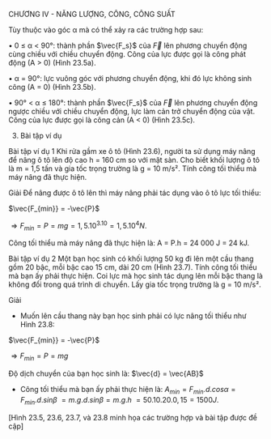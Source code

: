 CHƯƠNG IV - NĂNG LƯỢNG, CÔNG, CÔNG SUẤT

Tùy thuộc vào góc α mà có thể xảy ra các trường hợp sau:

• 0 ≤ α < 90°: thành phần $\vec{F_s}$ của $\vec{F}$ lên phương chuyển động cùng chiều với chiều chuyển động. Công của lực được gọi là công phát động (A > 0) (Hình 23.5a).

• α = 90°: lực vuông góc với phương chuyển động, khi đó lực không sinh công (A = 0) (Hình 23.5b).

• 90° < α ≤ 180°: thành phần $\vec{F_s}$ của $\vec{F}$ lên phương chuyển động ngược chiều với chiều chuyển động, lực làm cản trở chuyển động của vật. Công của lực được gọi là công cản (A < 0) (Hình 23.5c).

3. Bài tập ví dụ

Bài tập ví dụ 1
Khi rửa gầm xe ô tô (Hình 23.6), người ta sử dụng máy nâng để nâng ô tô lên độ cao h = 160 cm so với mặt sàn. Cho biết khối lượng ô tô là m = 1,5 tấn và gia tốc trọng trường là g = 10 m/s². Tính công tối thiểu mà máy nâng đã thực hiện.

Giải
Để nâng được ô tô lên thì máy nâng phải tác dụng vào ô tô lực tối thiểu:

$\vec{F_{min}} = -\vec{P}$

$\Rightarrow F_{min} = P = mg = 1,5.10^3.10 = 1,5.10^4 N.$

Công tối thiểu mà máy nâng đã thực hiện là:
A = P.h = 24 000 J = 24 kJ.

Bài tập ví dụ 2
Một bạn học sinh có khối lượng 50 kg đi lên một cầu thang gồm 20 bậc, mỗi bậc cao 15 cm, dài 20 cm (Hình 23.7). Tính công tối thiểu mà bạn ấy phải thực hiện. Coi lực mà học sinh tác dụng lên mỗi bậc thang là không đổi trong quá trình di chuyển. Lấy gia tốc trọng trường là g = 10 m/s².

Giải
- Muốn lên cầu thang này bạn học sinh phải có lực nâng tối thiểu như Hình 23.8:

$\vec{F_{min}} = -\vec{P}$

$\Rightarrow F_{min} = P = mg$

Độ dịch chuyển của bạn học sinh là: $\vec{d} = \vec{AB}$

- Công tối thiểu mà bạn ấy phải thực hiện là:
$A_{min} = F_{min}.d.cos\alpha = F_{min}.d.sin\beta$
$= m.g.d.sin\beta = m.g.h$
$= 50.10.20.0,15 = 1 500 J.$

[Hình 23.5, 23.6, 23.7, và 23.8 minh họa các trường hợp và bài tập được đề cập]